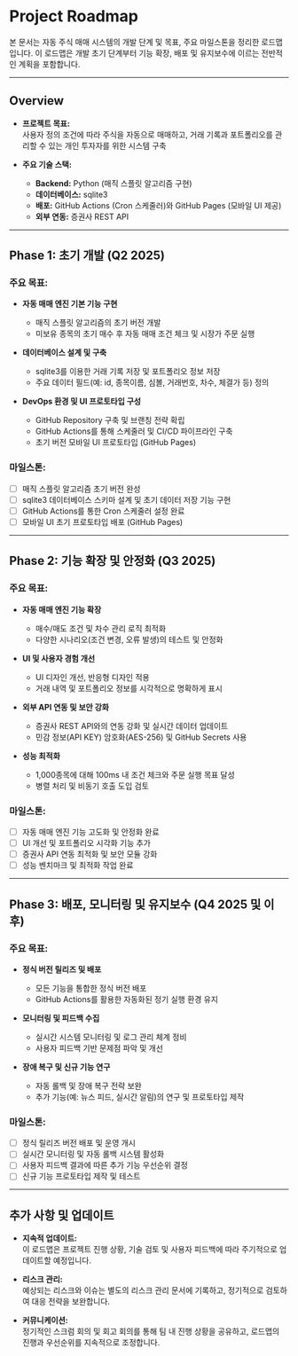 # Project Roadmap

본 문서는 자동 주식 매매 시스템의 개발 단계 및 목표, 주요 마일스톤을 정리한 로드맵입니다. 이 로드맵은 개발 초기 단계부터 기능 확장, 배포 및 유지보수에 이르는 전반적인 계획을 포함합니다.

---

## Overview

- **프로젝트 목표:**  
  사용자 정의 조건에 따라 주식을 자동으로 매매하고, 거래 기록과 포트폴리오를 관리할 수 있는 개인 투자자를 위한 시스템 구축

- **주요 기술 스택:**  
  - **Backend:** Python (매직 스플릿 알고리즘 구현)  
  - **데이터베이스:** sqlite3  
  - **배포:** GitHub Actions (Cron 스케줄러)와 GitHub Pages (모바일 UI 제공)  
  - **외부 연동:** 증권사 REST API

---

## Phase 1: 초기 개발 (Q2 2025)

### 주요 목표:
- **자동 매매 엔진 기본 기능 구현**  
  - 매직 스플릿 알고리즘의 초기 버전 개발  
  - 미보유 종목의 초기 매수 후 자동 매매 조건 체크 및 시장가 주문 실행

- **데이터베이스 설계 및 구축**  
  - sqlite3를 이용한 거래 기록 저장 및 포트폴리오 정보 저장
  - 주요 데이터 필드(예: id, 종목이름, 심볼, 거래번호, 차수, 체결가 등) 정의

- **DevOps 환경 및 UI 프로토타입 구성**  
  - GitHub Repository 구축 및 브랜칭 전략 확립  
  - GitHub Actions를 통해 스케줄러 및 CI/CD 파이프라인 구축  
  - 초기 버전 모바일 UI 프로토타입 (GitHub Pages)

### 마일스톤:
- [ ] 매직 스플릿 알고리즘 초기 버전 완성
- [ ] sqlite3 데이터베이스 스키마 설계 및 초기 데이터 저장 기능 구현
- [ ] GitHub Actions를 통한 Cron 스케줄러 설정 완료
- [ ] 모바일 UI 초기 프로토타입 배포 (GitHub Pages)

---

## Phase 2: 기능 확장 및 안정화 (Q3 2025)

### 주요 목표:
- **자동 매매 엔진 기능 확장**  
  - 매수/매도 조건 및 차수 관리 로직 최적화  
  - 다양한 시나리오(조건 변경, 오류 발생)의 테스트 및 안정화

- **UI 및 사용자 경험 개선**  
  - UI 디자인 개선, 반응형 디자인 적용  
  - 거래 내역 및 포트폴리오 정보를 시각적으로 명확하게 표시

- **외부 API 연동 및 보안 강화**  
  - 증권사 REST API와의 연동 강화 및 실시간 데이터 업데이트  
  - 민감 정보(API KEY) 암호화(AES-256) 및 GitHub Secrets 사용

- **성능 최적화**  
  - 1,000종목에 대해 100ms 내 조건 체크와 주문 실행 목표 달성  
  - 병렬 처리 및 비동기 호출 도입 검토

### 마일스톤:
- [ ] 자동 매매 엔진 기능 고도화 및 안정화 완료
- [ ] UI 개선 및 포트폴리오 시각화 기능 추가
- [ ] 증권사 API 연동 최적화 및 보안 모듈 강화
- [ ] 성능 벤치마크 및 최적화 작업 완료

---

## Phase 3: 배포, 모니터링 및 유지보수 (Q4 2025 및 이후)

### 주요 목표:
- **정식 버전 릴리즈 및 배포**  
  - 모든 기능을 통합한 정식 버전 배포  
  - GitHub Actions를 활용한 자동화된 정기 실행 환경 유지

- **모니터링 및 피드백 수집**  
  - 실시간 시스템 모니터링 및 로그 관리 체계 정비  
  - 사용자 피드백 기반 문제점 파악 및 개선

- **장애 복구 및 신규 기능 연구**  
  - 자동 롤백 및 장애 복구 전략 보완  
  - 추가 기능(예: 뉴스 피드, 실시간 알림)의 연구 및 프로토타입 제작

### 마일스톤:
- [ ] 정식 릴리즈 버전 배포 및 운영 개시
- [ ] 실시간 모니터링 및 자동 롤백 시스템 활성화
- [ ] 사용자 피드백 결과에 따른 추가 기능 우선순위 결정
- [ ] 신규 기능 프로토타입 제작 및 테스트

---

## 추가 사항 및 업데이트

- **지속적 업데이트:**  
  이 로드맵은 프로젝트 진행 상황, 기술 검토 및 사용자 피드백에 따라 주기적으로 업데이트할 예정입니다.
  
- **리스크 관리:**  
  예상되는 리스크와 이슈는 별도의 리스크 관리 문서에 기록하고, 정기적으로 검토하여 대응 전략을 보완합니다.

- **커뮤니케이션:**  
  정기적인 스크럼 회의 및 회고 회의를 통해 팀 내 진행 상황을 공유하고, 로드맵의 진행과 우선순위를 지속적으로 조정합니다.